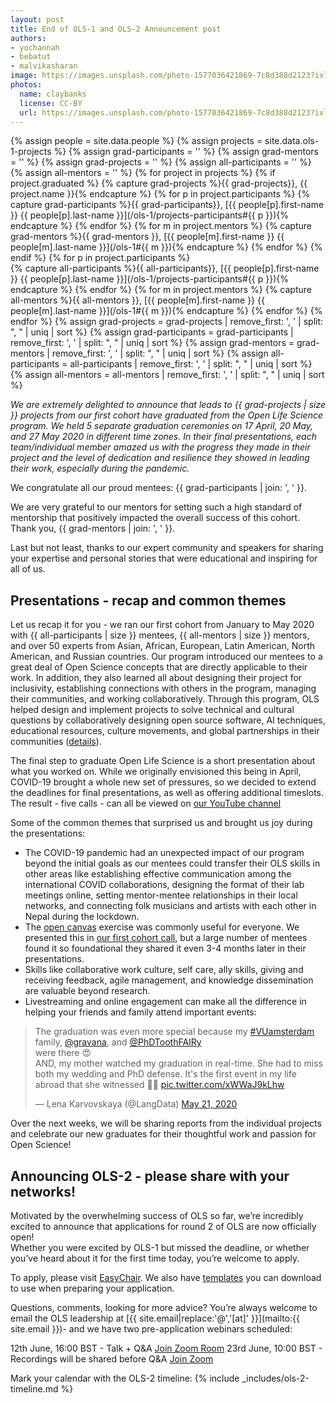 ```yaml
---
layout: post
title: End of OLS-1 and OLS-2 Announcement post
authors: 
- yochannah
- bebatut
- malvikasharan
image: https://images.unsplash.com/photo-1577036421869-7c8d388d2123?ixlib=rb-1.2.1&ixid=eyJhcHBfaWQiOjEyMDd9&auto=format&fit=crop&w=1950&q=80
photos:
  name: claybanks
  license: CC-BY
  url: https://images.unsplash.com/photo-1577036421869-7c8d388d2123?ixlib=rb-1.2.1&ixid=eyJhcHBfaWQiOjEyMDd9&auto=format&fit=crop&w=1950&q=80
---
```


{% assign people = site.data.people %}
{% assign projects = site.data.ols-1-projects %}
{% assign grad-participants = '' %}
{% assign grad-mentors = '' %}
{% assign grad-projects = '' %}
{% assign all-participants = '' %}
{% assign all-mentors = '' %}
{% for project in projects %}
    {% if project.graduated %}
        {% capture grad-projects %}{{ grad-projects}}, {{ project.name }}{% endcapture %}
        {% for p in project.participants %}
            {% capture grad-participants %}{{ grad-participants}}, [{{ people[p].first-name }} {{ people[p].last-name }}](/ols-1/projects-participants#{{ p }}){% endcapture %}
        {% endfor %}
        {% for m in project.mentors %}
            {% capture grad-mentors %}{{ grad-mentors }}, [{{ people[m].first-name }} {{ people[m].last-name }}](/ols-1#{{ m }}){% endcapture %}
        {% endfor %}
    {% endif %}
    {% for p in project.participants %}    
        {% capture all-participants %}{{ all-participants}}, [{{ people[p].first-name }} {{ people[p].last-name }}](/ols-1/projects-participants#{{ p }}){% endcapture %}
    {% endfor %}
    {% for m in project.mentors %}
        {% capture all-mentors %}{{ all-mentors }}, [{{ people[m].first-name }} {{ people[m].last-name }}](/ols-1#{{ m }}){% endcapture %}
    {% endfor %}
{% endfor %}
{% assign grad-projects = grad-projects | remove_first: ', ' | split: ", " | uniq | sort %}
{% assign grad-participants = grad-participants | remove_first: ', ' | split: ", " | uniq | sort %}
{% assign grad-mentors = grad-mentors | remove_first: ', ' | split: ", " | uniq | sort %}
{% assign all-participants = all-participants | remove_first: ', ' | split: ", " | uniq | sort %}
{% assign all-mentors = all-mentors | remove_first: ', ' | split: ", " | uniq | sort %}

*We are extremely delighted to announce that leads to {{ grad-projects | size }} projects from our first cohort have graduated from the Open Life Science program.
We held 5 separate graduation ceremonies on 17 April, 20 May, and 27 May 2020 in different time zones. In their final presentations, each team/individual member amazed us with the progress they made in their project and the level of dedication and resilience they showed in leading their work, especially during the pandemic.*

We congratulate all our proud mentees: {{ grad-participants | join: ', ' }}.

We are very grateful to our mentors for setting such a high standard of mentorship that positively impacted the overall success of this cohort. Thank you, {{ grad-mentors | join: ', ' }}.

Last but not least, thanks to our expert community and speakers for sharing your expertise and personal stories that were educational and inspiring for all of us.

## Presentations - recap and common themes

Let us recap it for you - we ran our first cohort from January to May 2020 with {{ all-participants | size }} mentees, {{ all-mentors | size }} mentors, and over 50 experts from Asian, African, European, Latin American, North American, and Russian countries.
Our program introduced our mentees to a great deal of Open Science concepts that are directly applicable to their work. In addition, they also learned all about designing their project for inclusivity, establishing connections with others in the program, managing their communities, and working collaboratively. 
Through this program, OLS helped design and implement projects to solve technical and cultural questions by collaboratively designing open source software, AI techniques, educational resources, culture movements, and global partnerships in their communities ([details](/ols-1/projects-participants/)). 

The final step to graduate Open Life Science is a short presentation about what you worked on. While we originally envisioned this being in April, COVID-19 brought a whole new set of pressures, so we decided to extend the deadlines for final presentations, as well as offering additional timeslots. The result - five calls - can all be viewed on [our YouTube channel](https://www.youtube.com/playlist?list=PL1CvC6Ez54KB6U9GtjOjwESMurHgT41qM&advanced_settings=1&disable_polymer=1)
 
Some of the common themes that surprised us and brought us joy during the presentations: 
- The COVID-19 pandemic had an unexpected impact of our program beyond the initial goals as our mentees could transfer their OLS skills in other areas like establishing effective communication among the international COVID collaborations, designing the format of their lab meetings online, setting mentor-mentee relationships in their local networks, and connecting folk musicians and artists with each other in Nepal during the lockdown.
- The [open canvas](https://docs.google.com/presentation/d/1MeJo0TyuMg_waLk1J4q9y1aAqKNMuRBlnmxEChSz-cQ/edit#slide=id.p) exercise was commonly useful for everyone. We presented this in [our first cohort call](/ols-1/week02/), but a large number of mentees found it so foundational they shared it even 3-4 months later in their presentations. 
- Skills like collaborative work culture, self care, ally skills, giving and receiving feedback, agile management, and knowledge dissemination are valuable beyond research.  
- Livestreaming and online engagement can make all the difference in helping your friends and family attend important events: 

<blockquote class="twitter-tweet"><p lang="en" dir="ltr">The graduation was even more special because my <a href="https://twitter.com/hashtag/VUamsterdam?src=hash&amp;ref_src=twsrc%5Etfw">#VUamsterdam</a> family, <a href="https://twitter.com/gravana?ref_src=twsrc%5Etfw">@gravana</a>, and <a href="https://twitter.com/PhDToothFAIRy?ref_src=twsrc%5Etfw">@PhDToothFAIRy</a><br>were there 😍<br>AND, my mother watched my graduation in real-time. She had to miss both my wedding and PhD defense. It&#39;s the first event in my life abroad that she witnessed 👩‍👧 <a href="https://t.co/xWWaJ9kLhw">pic.twitter.com/xWWaJ9kLhw</a></p>&mdash; Lena Karvovskaya (@LangData) <a href="https://twitter.com/LangData/status/1263468708330078209?ref_src=twsrc%5Etfw">May 21, 2020</a></blockquote> <script async src="https://platform.twitter.com/widgets.js" charset="utf-8"></script> 

Over the next weeks, we will be sharing reports from the individual projects and celebrate our new graduates for their thoughtful work and passion for Open Science!

## Announcing OLS-2 - please share with your networks! 

Motivated by the overwhelming success of OLS so far, we’re incredibly excited to announce that applications for round 2 of OLS are now officially open!  
Whether you were excited by OLS-1 but missed the deadline, or whether you’ve heard about it for the first time today, you’re welcome to apply. 

To apply, please visit [EasyChair](https://easychair.org/my/conference?conf=ols2). We also have [templates](https://github.com/open-life-science/application-forms) you can download to use when preparing your application. 

Questions, comments, looking for more advice? You’re always welcome to email the OLS leadership at [{{ site.email|replace:'@','[at]' }}](mailto:{{ site.email }})- and we have two pre-application webinars scheduled: 

12th June, 16:00 BST - Talk + Q&A [Join Zoom Room](https://us02web.zoom.us/j/86443147731?pwd=cnl4aXNudHhCczFhN05iZW9ybGpodz09)
23rd June, 10:00 BST - Recordings will be shared before Q&A [Join Zoom](https://us02web.zoom.us/j/83834215603?pwd=QkErWWNoODBTSThZaWVkZGQzTFl5UT09)

Mark your calendar with the OLS-2 timeline:
{% include _includes/ols-2-timeline.md %}
